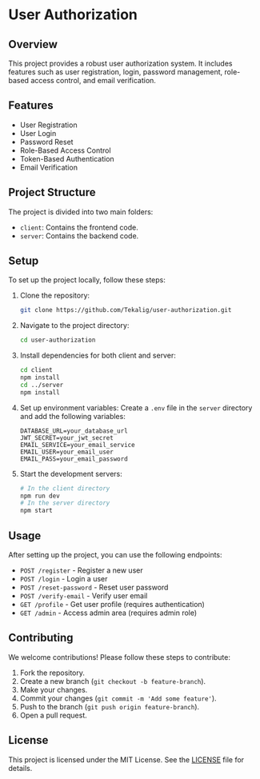 # User Authorization

## Overview
This project provides a robust user authorization system. It includes features such as user registration, login, password management, role-based access control, and email verification.

## Features
- User Registration
- User Login
- Password Reset
- Role-Based Access Control
- Token-Based Authentication
- Email Verification

## Project Structure
The project is divided into two main folders:
- `client`: Contains the frontend code.
- `server`: Contains the backend code.

## Setup
To set up the project locally, follow these steps:

1. Clone the repository:
    ```bash
    git clone https://github.com/Tekalig/user-authorization.git
    ```
2. Navigate to the project directory:
    ```bash
    cd user-authorization
    ```
3. Install dependencies for both client and server:
    ```bash
    cd client
    npm install
    cd ../server
    npm install
    ```
4. Set up environment variables:
    Create a `.env` file in the `server` directory and add the following variables:
    ```env
    DATABASE_URL=your_database_url
    JWT_SECRET=your_jwt_secret
    EMAIL_SERVICE=your_email_service
    EMAIL_USER=your_email_user
    EMAIL_PASS=your_email_password
    ```

5. Start the development servers:
    ```bash
    # In the client directory
    npm run dev
    # In the server directory
    npm start
    ```

## Usage
After setting up the project, you can use the following endpoints:

- `POST /register` - Register a new user
- `POST /login` - Login a user
- `POST /reset-password` - Reset user password
- `POST /verify-email` - Verify user email
- `GET /profile` - Get user profile (requires authentication)
- `GET /admin` - Access admin area (requires admin role)

## Contributing
We welcome contributions! Please follow these steps to contribute:

1. Fork the repository.
2. Create a new branch (`git checkout -b feature-branch`).
3. Make your changes.
4. Commit your changes (`git commit -m 'Add some feature'`).
5. Push to the branch (`git push origin feature-branch`).
6. Open a pull request.

## License
This project is licensed under the MIT License. See the [LICENSE](LICENSE) file for details.
